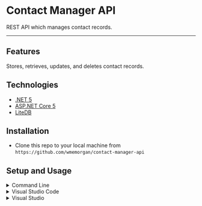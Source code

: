 # Contact Manager API
REST API which manages contact records.


---
## Features
Stores, retrieves, updates, and deletes contact records.


## Technologies

- [.NET 5](https://dotnet.microsoft.com/download)
- [ASP.NET Core 5](https://docs.microsoft.com/en-us/aspnet/core)
- [LiteDB](http://www.litedb.org/)



## Installation
- Clone this repo to your local machine from `https://github.com/wmemorgan/contact-manager-api`


## Setup and Usage
<details>
<summary>Command Line</summary>

#### Prerequisites

- [.NET SDK](https://dotnet.microsoft.com/download/dotnet)

#### Steps

1. Open directory **source\ContactManagerApi** in command line and execute **dotnet run**.
2. Open <https://localhost:???>.

</details>

<details>
<summary>Visual Studio Code</summary>

#### Prerequisites

- [.NET SDK](https://dotnet.microsoft.com/download/dotnet)
- [Visual Studio Code](https://code.visualstudio.com)
- [C# Extension](https://marketplace.visualstudio.com/items?itemName=ms-vscode.csharp)

#### Steps

1. Open **source** directory in Visual Studio Code.
2. Press **F5**.

</details>

<details>
<summary>Visual Studio</summary>

#### Prerequisites

- [Visual Studio](https://visualstudio.microsoft.com)


#### Steps

1. Open **source\ContactManagerApi.sln** in Visual Studio.
2. Set **ContactManagerApi** as startup project.
3. Press **F5**.



## Documentation

### Endpoints
| Method | Endpoint                        | Description                                        |
|--------|---------------------------------|----------------------------------------------------|
| GET    | `/contacts` | List all contacts.       |
| GET    | `/contacts/:id` | Get a specific contact with the provided `id`. |
| GET    | `/contacts/call-list` | Get a list of all contacts with home phone numbers. |
| POST    | `/contacts` | Create a new contact. |
| PUT    | `/contacts/:id` | Update a ticket.                   |
| DELETE | `/contacts/:id` | Delete a contact.                            |



## License
[MIT](https://github.com/wmemorgan/contact-manager-api/blob/master/LICENSE)